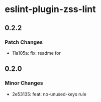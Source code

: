 # eslint-plugin-zss-lint

## 0.2.2

### Patch Changes

- 11a105a: fix: readme for

## 0.2.0

### Minor Changes

- 2e53135: feat: no-unused-keys rule

